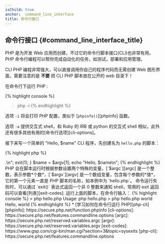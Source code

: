 ```yaml
---
isChild: true
anchor:  command_line_interface
title: 命令行接口
---
```


## 命令行接口 {#command_line_interface_title}

PHP 是为开发 Web 应用而创建，不过它的命令行脚本接口(CLI)也非常有用。PHP 命令行编程可以帮你完成自动化的任务，如测试，部署和应用管理。

CLI PHP 编程非常强大，可以直接调用你自己的程序代码而无需创建 Web 图形界面，需要注意的是 **不要** 把 CLI PHP 脚本放在公开的 web 目录下！

在命令行下运行 PHP :

{% highlight console %}
> php -i
{% endhighlight %}

选项 `-i` 将会打印 PHP 配置，类似于 [`phpinfo()`][phpinfo] 函数。

选项 `-a` 提供交互式 shell，和 Ruby 的 IRB 或 python 的交互式 shell 相似，此外还有很多其他有用的[命令行选项][cli-options]。

接下来写一个简单的 "Hello, $name" CLI 程序，先创建名为 `hello.php` 的脚本：

{% highlight php %}
<?php
if($argc != 2) {
    echo "Usage: php hello.php <name>.\n";
    exit(1);
}
$name = $argv[1];
echo "Hello, $name\n";
{% endhighlight %}

PHP 会在脚本运行时根据参数设置两个特殊的变量，[`$argc`][argc] 是一个整数，表示参数*个数*，[`$argv`][argv] 是一个数组变量，包含每个参数的*值*，
它的第一个元素一直是 PHP 脚本的名称，如本例中为 `hello.php`。

命令运行失败时，可以通过 `exit()` 表达式返回一个非 0 整数来通知 shell，常用的 exit 返回码可以查看[列表][exit-codes].

运行上面的脚本，在命令行输入：

{% highlight console %}
> php hello.php
Usage: php hello.php <name>
> php hello.php world
Hello, world
{% endhighlight %}

 * [学习如何在命令行运行 PHP][php-cli]

[phpinfo]: https://secure.php.net/function.phpinfo
[cli-options]: https://secure.php.net/features.commandline.options
[argc]: https://secure.php.net/reserved.variables.argc
[argv]: https://secure.php.net/reserved.variables.argv
[exit-codes]: https://www.gsp.com/cgi-bin/man.cgi?section=3&amp;topic=sysexits
[php-cli]: https://secure.php.net/features.commandline.options

